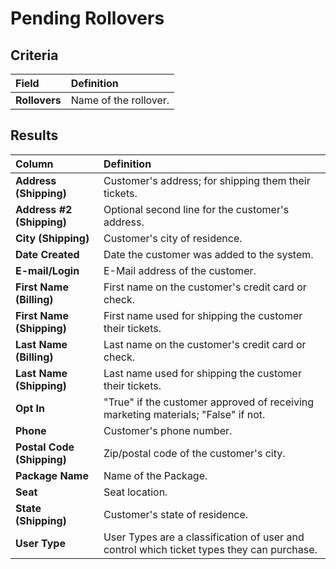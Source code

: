 # Pending Rollovers

## Criteria

| **Field** | **Definition** |
| :--- | :--- |
| **Rollovers** | Name of the rollover. |

## Results

| **Column** | **Definition** |
| :--- | :--- |
| **Address \(Shipping\)** | Customer's address; for shipping them their tickets. |
| **Address \#2 \(Shipping\)** | Optional second line for the customer's address. |
| **City \(Shipping\)** | Customer's city of residence. |
| **Date Created** | Date the customer was added to the system. |
| **E-mail/Login** | E-Mail address of the customer. |
| **First Name \(Billing\)** | First name on the customer's credit card or check. |
| **First Name \(Shipping\)** | First name used for shipping the customer their tickets. |
| **Last Name \(Billing\)** | Last name on the customer's credit card or check. |
| **Last Name \(Shipping\)** | Last name used for shipping the customer their tickets. |
| **Opt In** | "True" if the customer approved of receiving marketing materials; "False" if not. |
| **Phone** | Customer's phone number. |
| **Postal Code \(Shipping\)** | Zip/postal code of the customer's city. |
| **Package Name** | Name of the Package. |
| **Seat** | Seat location. |
| **State \(Shipping\)** | Customer's state of residence. |
| **User Type** | User Types are a classification of user and control which ticket types they can purchase. |

